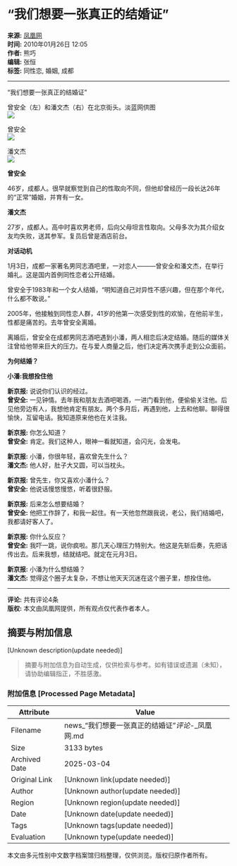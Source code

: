 # “我们想要一张真正的结婚证”

**来源:** [凤凰网](http://news.ifeng.com/)  
**时间:** 2010年01月26日 12:05  
**作者:** 熊巧  
**编辑:** 张恒  
**标签:** 同性恋, 婚姻, 成都

---

“我们想要一张真正的结婚证”

曾安全（左）和潘文杰（右）在北京街头。淡蓝网供图  
![](http://img.ifeng.com/hres/201001/26/12/26bcb32e45803039efe942017e01287a.jpg)

曾安全  
![](http://img.ifeng.com/hres/201001/26/12/59e8596f654131b788299e109f2a5dd1.jpg)

潘文杰  
![](http://img.ifeng.com/hres/201001/26/12/f14168dce93f929a1e730e1365855fa0.jpg)

**曾安全**

46岁，成都人。很早就察觉到自己的性取向不同，但他却曾经历一段长达26年的“正常”婚姻，并育有一女。

**潘文杰**

27岁，成都人。高中时喜欢男老师，后向父母坦言性取向。父母多次为其介绍女友均失败，送其参军。复员后曾是酒店前台。

**对话动机**

1月3日，成都一家著名男同志酒吧里，一对恋人———曾安全和潘文杰，在举行婚礼。这是国内首例同性恋者公开结婚。

曾安全于1983年和一个女人结婚，“明知道自己对异性不感兴趣，但在那个年代，什么都不敢说。”

2005年，他接触到同性恋人群，41岁的他第一次感受到性的欢愉，在他前半生，性都是痛苦的。去年曾安全离婚。

离婚后，曾安全在成都男同志酒吧遇到小潘，两人相恋后决定结婚。随后的媒体关注曾给他带来巨大的压力。在与爱人商量之后，他们决定再次携手走到公众面前。

**为何结婚？**

**小潘:我想拴住他**

**新京报:** 说说你们认识的经过。  
**曾安全:** 一见钟情。去年我和朋友去酒吧喝酒，一进门看到他，便偷偷关注他。后见他旁边有人，我想他肯定有朋友。两个多月后，再遇到他，上去和他聊。聊得很愉快，互留电话。我知道原来他也在关注我。

**新京报:** 你怎么知道？  
**曾安全:** 肯定。我们这种人，眼神一看就知道，会闪光，会发电。

**新京报:** 小潘，你很年轻，喜欢曾先生什么？  
**潘文杰:** 他人好，肚子大又圆，可以当枕头。

**新京报:** 曾先生，你又喜欢小潘什么？  
**曾安全:** 他说话慢悠慢悠，听着很舒服。

**新京报:** 后来怎么想要结婚？  
**曾安全:** 他把工作辞了，和我一起住。有一天他忽然跟我说，老公，我们结婚吧，我都请好客人了。

**新京报:** 你什么反应？  
**曾安全:** 我吓一跳，说你疯啦。那几天心理压力特别大。他这是先斩后奏，先把话传出去。后来我想，结就结吧。就定在元月3日。

**新京报:** 小潘为什么想结婚？  
**潘文杰:** 觉得这个圈子太复杂，不想让他天天沉迷在这个圈子里，想拴住他。

---

**评论:** 共有评论4条  
**版权:** 本文由凤凰网提供，所有观点仅代表作者本人。
<!-- tcd_original_link https://news.ifeng.com/opinion/voice/201001/0126_1937_1525986.shtml -->


## 摘要与附加信息

<!-- tcd_abstract -->
[Unknown description(update needed)]
<!-- tcd_abstract_end -->

> 摘要与附加信息为自动生成，仅供检索与参考。如有错误或遗漏（未知），请协助编辑指正，不胜感激。

### 附加信息 [Processed Page Metadata]

| Attribute       | Value                                  |
|-----------------|----------------------------------------|
| Filename        | news_“我们想要一张真正的结婚证”_评论_-_凤凰网.md                             |
| Size            | 3133 bytes                           |
| Archived Date   | 2025-03-04                             |
| Original Link   | [Unknown link(update needed)]                       |
| Author          | [Unknown author(update needed)]                               |
| Region          | [Unknown region(update needed)]                               |
| Date            | [Unknown date(update needed)]                                 |
| Tags            | [Unknown tags(update needed)]                                 |
| Evaluation            | [Unknown type(update needed)]                                 |
<!-- tcd_table_end -->

本文由多元性别中文数字档案馆归档整理，仅供浏览。版权归原作者所有。
